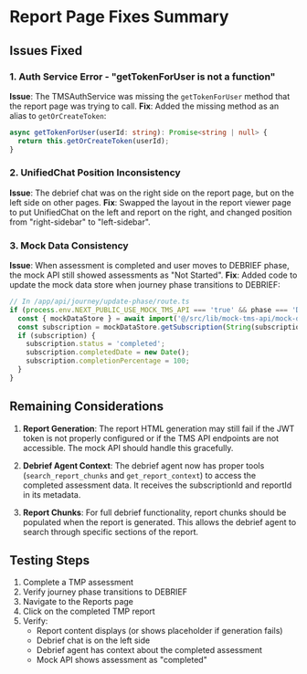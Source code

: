 # Report Page Fixes Summary

## Issues Fixed

### 1. Auth Service Error - "getTokenForUser is not a function"
**Issue**: The TMSAuthService was missing the `getTokenForUser` method that the report page was trying to call.
**Fix**: Added the missing method as an alias to `getOrCreateToken`:
```typescript
async getTokenForUser(userId: string): Promise<string | null> {
  return this.getOrCreateToken(userId);
}
```

### 2. UnifiedChat Position Inconsistency
**Issue**: The debrief chat was on the right side on the report page, but on the left side on other pages.
**Fix**: Swapped the layout in the report viewer page to put UnifiedChat on the left and report on the right, and changed position from "right-sidebar" to "left-sidebar".

### 3. Mock Data Consistency
**Issue**: When assessment is completed and user moves to DEBRIEF phase, the mock API still showed assessments as "Not Started".
**Fix**: Added code to update the mock data store when journey phase transitions to DEBRIEF:
```typescript
// In /app/api/journey/update-phase/route.ts
if (process.env.NEXT_PUBLIC_USE_MOCK_TMS_API === 'true' && phase === 'DEBRIEF' && subscriptionId) {
  const { mockDataStore } = await import('@/src/lib/mock-tms-api/mock-data-store');
  const subscription = mockDataStore.getSubscription(String(subscriptionId));
  if (subscription) {
    subscription.status = 'completed';
    subscription.completedDate = new Date();
    subscription.completionPercentage = 100;
  }
}
```

## Remaining Considerations

1. **Report Generation**: The report HTML generation may still fail if the JWT token is not properly configured or if the TMS API endpoints are not accessible. The mock API should handle this gracefully.

2. **Debrief Agent Context**: The debrief agent now has proper tools (`search_report_chunks` and `get_report_context`) to access the completed assessment data. It receives the subscriptionId and reportId in its metadata.

3. **Report Chunks**: For full debrief functionality, report chunks should be populated when the report is generated. This allows the debrief agent to search through specific sections of the report.

## Testing Steps

1. Complete a TMP assessment
2. Verify journey phase transitions to DEBRIEF
3. Navigate to the Reports page
4. Click on the completed TMP report
5. Verify:
   - Report content displays (or shows placeholder if generation fails)
   - Debrief chat is on the left side
   - Debrief agent has context about the completed assessment
   - Mock API shows assessment as "completed"